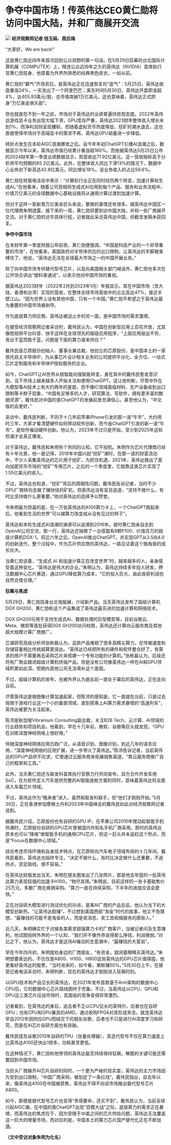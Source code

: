 

# 争夺中国市场！传英伟达CEO黄仁勋将访问中国大陆，并和厂商展开交流

![](https://inews.gtimg.com/om_bt/ONTRtleM-_9NDRUOZcBoPVQ9U0KkOkymh3_aKXe_dcN34AA/1000)
**经济观察网记者 钱玉娟、周应梅**

“大家好，We are back!”

这是黄仁勋近四年来首次回到公众视野的第一句话。在5月29日启幕的台北国际计算机展（COMPUTEX）上，暌违公众近四年之久的英伟达（NVIDIA）首席执行官黄仁勋现身，他穿着为外界所熟悉的经典黑色皮衣，一如从前。

黄仁勋的“霸气”开场背后，是英伟达正在迅速恢复的“底气”：5月25日，英伟达收盘暴涨24%，一天涨出了一个阿里巴巴；美东时间5月30日，英伟达开盘即涨超4%，达405.93美元/股，总市值突破1万亿美元，这也意味着，英伟达正式跻身“万亿美金俱乐部”。

但也就是在不到一年之前，市场对于英伟达的业绩普遍持悲观态度。2022年英伟达游戏显卡业务出现大幅下滑，GPU库存严重，英伟达2023财年整体收入增长未到1%，而净利润则呈现腰斩。而随着虚拟货币热度降低、挖矿的潮水退去，这也直接使得市场对于高端显卡的需求不再，英伟达GPU销量进一步降低。

转折点发生在本轮AIGC浪潮爆发之后。自今年年初ChatGPT引爆AI浪潮之后，数据显示今年以来，英伟达市值已经累计暴涨超160%。而依据英伟达5月25日公布的2024财年第一季度业绩数据显示，其营收达71.92亿美元，这一营收指标高于分析师平均预期的65.2亿美元。此外，在整体收入同比下滑13%的情况下，数据中心业务创下新高达42.8亿美元，同比增长18%。该业务收入的占比59.6%。

黄仁勋在财报电话会中表示：“计算机行业正在同时经历两个转变，加速计算和生成AI。”在他看来，随着公司竞相将生成式AI应用到每个产品、服务和业务流程中，价值万亿美元的全球数据中心基础设施将从通用计算过渡到加速计算。

但对于这样一家新晋万亿美金巨头来说，要做的事情还有很多。据英伟达中国区一位代理商朱明透露，接下来的一周，黄仁勋将要到访中国大陆，并和一些厂商展开交流。对于黄仁勋的访华具体行程，记者就此采访英伟达中国，但截至发稿未获回复。

**争夺中国市场**

在本财年第一季度财报公布前夜，黄仁勋便强调，“中国是科技产业的一个非常重要的市场”，在他看来，美国政府对半导体供应的出口限制，让英伟达的手脚被束缚住了，他说，“英伟达无法在全球最大市场之一的中国开展业务。”

除了向中国市场专供替代型号芯片，以及向美国相关部门喊话外，黄仁勋也多次在公开场合讲出“塑料普通话”，以表示他对中国市场的重视。

据英伟达2023财年（2022年2月到2023年1月）年报显示，其在中国市场（含大陆、香港和台湾）实现的营收，在整体全球市场营收中的占比高达47%，接近半壁江山。“因为世界上没有其他中国，只有一个中国。”黄仁勋不希望之于英伟达最为重要的中国市场被剥夺。

作为底层算力供应商，英伟达被迫止步的另一面，是中国市场的需求激增。

在接受经济观察网记者采访时，戴伟民认为，中国在创新型应用上百花齐放，尤其像短视频平台抖音、快手这样在全球领先的超级应用程序，“上层应用层出不穷，青出于蓝而胜于蓝，问题是下层的算力谁来供应？”

戴伟民是芯原股份创始人、董事长兼总裁，他创立的芯原股份，是中国本土的一家依托自主半导体IP，为从事芯片设计相关业务的公司提供平台化、全方位、一站式芯片定制服务和半导体IP授权服务的企业。

如今，ChatGPT让AI世界从弱智能向强智能转变，身在其中的戴伟民愈发意识到，当下市场上越来越多人开始关注和使用ChatGPT，这让他判断，尽管中外在大模型等AI技术上有大约两年的差距，但不像IC领域面临材料、生产设备收到出口限制等卡脖子现象，“中国有足够多的人才，研究算法、写软件，拥有更丰富的数据资源”，戴伟民对中国的类ChatGPT的发展前景充满信心，甚至他认为，“中文版的会更好。”

采访中，戴伟民判断，不同于十几年前苹果iPhone引发的那一波“牛市”，大约用时三年，大家才看清楚硬件如何带动软件创新，而今由ChatGPT引发的新一波“牛市”，是软件催动硬件创新。他认为，2023年不过只是开始，至少到2025年这轮热潮才会真正爆发。

对于英伟达，戴伟民和朱明有个共同的认知，它不投机。朱明作为芯片代理商已经有十年光景，他一直记得，2016年中国兴起“挖矿”潮时，在那一波的财富流动中，不少人采集英伟达的芯片用于挖矿。为抓住机遇，2021年，英伟达推出了面向加密货币市场的“挖矿”专用芯片，之后的一个季度里，它就靠这类芯片实现了1.55亿美元的收入。

不过，英伟达也知道，“挖矿”背后的周期性问题，戴伟民告诉记者，当时不少GPU厂商转向去做了赚快钱的矿机，但英伟达没有盲目追逐，“坚持不做什么，有时比坚持做什么更重要。”他对英伟达的选择予以赞誉。

令朱明最为惊喜的是，在一万张英伟达的A100算力卡上，一个ChatGPT跑起来后，他看到生活的世界“可以被算力改变成从没有见过的样子”。

英伟达和本轮生成式AI浪潮的渊源可以追溯到2016年。彼时黄仁勋亲自去到OpenAI公司交流，那一行，英伟达还捐赠了一台搭载有8颗P100、价值百万的超级计算机DGX-1。将近六年之后，OpenAI推出ChatGPT，并实现GPT从3.5向4.0的创新迭代，整个过程中，作为芯片供应商的英伟达，一路见证着这个独角兽的成长壮大。

当黄仁勋说着，“生成式 AI
和加速计算正在改变世界”时，越来越多的人，亲身感受着这种变化。“英伟达是伟大的企业。”朱明认为，英伟达持续多年投入研发，押注数据中心芯片赛道，通过GPU降低算力成本，“它的投入巨大，由此收获利润也自然合情合理。”

**狂飙与焦虑**

5月29日，黄仁勋现身台北电脑展，介绍新产品。当天英伟达发布了超级计算机DGX GH200，黄仁勋称这个产品集成了英伟达最先进的加速计算和网络技术。

DGX GH200可用于支持生成式AI、数据处理的巨型模型等，目前谷歌云、Meta、微软等首批获得DGX
GH200访问权限，英伟达还计算向云服务商及其他超大规模计算厂商推广。

芯谋研究高级分析师张彬磊认为，这款产品堆砌了很多高精尖算力，在传输速度和存储容量相比传统超算更突出。“英伟达已经把所有的硬件和软件整合好了，有需求的用户不需要再去采购芯片来搭建一个专有功能的计算机。”张彬磊认为，后续还将有厂商会跟进超级计算机终端产品，但是没有公司像英伟达一样在AI和GPU领域积累如此深，短期内其他公司无法填补这个差距。

不过，超级计算机的发布，也被外界认为是此前一直处于幕后的英伟达，正在走向台前。

尽管英伟达是做图像计算加速起家，但陈沛的感知是，它一直就在台前，只是过去局限于游戏行业这一个小的垂直领域，直到搭乘上AI算力需求暴增的“高速列车”，英伟达被更为关注起来。

陈沛是新加坡Vibranium Consulting副总裁，关注B2B
Tech、云计算、AI领域的行业趋势和项目机会。他看到，早在十几年前，微软、谷歌等巨头就发现，“GPU在训练深度神经网络上很好用。”

伴随深度神经网络应用日趋广泛，从语音识别、图像识别，到近几年的语言应用，“深度神经网络的应用扩展，进一步带火了英伟达。”陈沛告诉记者，当前英伟达的GPU产品供不应求，它便通过云服务商来拓展销售渠道，“靠云服务商推广自己的框架和工具。”

此外，当天黄仁勋还与联发科首席执行官蔡力行共同宣布，双方合作开发车用SoC，在为软件定义汽车提供完整的AI智能座舱方案的同时，意味着英伟达将全面进入车载芯片领域。

不过，英伟达作为“晚来者”进入，虽然和联发科联手，但“他们才刚刚开始。”5月30日，正在香港参加摩根士丹利2023年中国峰会的戴伟民如此对经济观察网记者说到。

据戴伟民介绍，芯原股份也有自研的GPU
IP，在苹果公司2010年搅动起智能手机热潮时，芯原股份自研的GPU芯片曾被国内外知名手机厂商采用。那时的英伟达原本也可以“降维”做智能手机的通用CPU芯片，但这一巨头并未追赶这个热点，而是“Focus在数据中心领域。”

综合考虑市场环境和自身技术特点，在芯原转向汽车电子领域布局的十几年间，戴伟民看到，英伟达也始终专注，“决定不做什么，有时比决定做什么还重要，不追热点，坚定路线，很不容易。”

在英伟达财报发出当天，朱明在朋友圈发出了几张照片，那是他去年囤的一批英伟达算力表现较强的加速卡H100。“物尽其用。”朱明说，目前这样的一张卡基础售价25万元，多数厂商在蜂拥采购。“算力一直在持续采购，下半年的进度应该会更快。”

正在对自研大模型进行测试优化的孙进，是某AI厂商的产品总监，他认为当下的大模型创新热，“让英伟达稳赚”，不过想到美国西部“淘金”时代的故事，他又不免猜想，“最赚钱的可能不是淘金的人，而是卖消息、卖工具和搞服务的那些人。”

近几天，朱明确实忙于对接各类需求超强算力卡的厂商客户，当被记者问及生意赚利，他试图扭转外界的一个认知，“我们并不像外界说得那么挣钱，利润微弱。”对比之下，他认为，英伟达才是这场AI催动的生意潮中，“最赚钱的大富翁”。

早在今年四月初，朱明就劝身边的厂商朋友，“有资金，就闭着眼睛买英伟达。”朱明想要表达的，不仅仅是A800、H100、H800这些英伟达的GPU芯片值得囤，他更看好英伟达的股票，“当时进来的，如今看，果断赚50%。”5月30日上午，在接受记者电话采访时，朱明判断，现在的英伟达才刚刚进入狂飙时刻。

以GPU技术和产品见长的英伟达，在2021年发布首款基于Arm架构的数据中心CPU后，它的数据中心芯片路线图终于完备。不过，当英伟达以CPU、GPU和DPU这三类芯片征战市场时，其面临的竞争变得异常激烈。

记者看到，在英伟达的身后，追击者不乏以CPU见长的英特尔，后者也在自研GPU；也有CPU和GPU兼具的AMD，通过收购FPGA对其形成夹击。就连英伟达早自2012年因供应GPU而结交下的朋友谷歌，后者也不只是进行AI深度学习和研究，而是在AI芯片自研方面也有突破。

戴伟民提及谷歌2015年自研的TPU（张量处理器），其迭代型号不仅在算力速度上比英伟达A100还快出1倍多，功耗甚至更低。

在这种情况下，黄仁勋和他带领的英伟达能否持续保持狂飙，解题的关键可能还需要回到中国市场。

当巨头厂商展开AI芯片自研的同时，一个更为严峻的现实是，英伟达的主力市场因为受到出口限制，“中国厂商采购，被划定了一条红线”。戴伟民指出，自去年以来，像英伟达A100在中国被禁售，英伟达不得不向该市场推出替代型号芯片A800。

如今，即便是替代型号芯片也变得“贵得要命，还买不到”，戴伟民认为，当前全球兴起AIGC潮，在中国的类ChatGPT出现“百模大战”之际，底层算力的需求正在暴增，而英伟达的焦虑在于，因为受限于中美之间的芯片供给问题，英伟达无法覆盖这一巨大的增量市场，而对应的是，中国本土的算力芯片国产替代化正在不断加速。

**（文中受访对象朱明为化名）**

